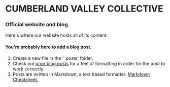 # CUMBERLAND VALLEY COLLECTIVE
### Official website and blog

Here's where our website holds all of its content. 

#### You're probably here to add a blog post. 

1. Create a new file in the '_posts' folder. 
1. Check out [prior blog posts](https://raw.githubusercontent.com/cvcbike/cvcbike.github.io/master/_posts/2020-04-23-hello-world.md) for a feel of formatting in order for the post to work correctly. 
1. Posts are written in Markdown, a text based formatter. [Markdown Cheatsheet.](https://github.com/adam-p/markdown-here/wiki/Markdown-Cheatsheet)
